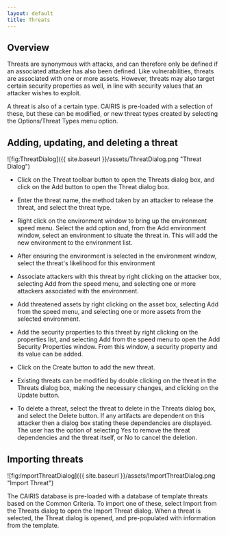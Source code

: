 ```yaml
---
layout: default
title: Threats
---
```


## Overview ##

Threats are synonymous with attacks, and can therefore only be defined if an associated attacker has also been defined.  Like vulnerabilities, threats are associated with one or more assets.  However, threats may also target certain security properties as well, in line with security values that an attacker wishes to exploit.

A threat is also of a certain type.  CAIRIS is pre-loaded with a selection of these, but these can be modified, or new threat types created by selecting the Options/Threat Types menu option.

## Adding, updating, and deleting a threat ##

![fig:ThreatDialog]({{ site.baseurl }}/assets/ThreatDialog.png "Threat Dialog")

* Click on the Threat toolbar button to open the Threats dialog box, and click on the Add button to open the Threat dialog box.

* Enter the threat name, the method taken by an attacker to release the threat, and select the threat type.

* Right click on the environment window to bring up the environment speed menu.  Select the add option and, from the Add environment window, select an environment to situate the threat in.  This will add the new environment to the environment list.

* After ensuring the environment is selected in the environment window, select the threat's likelihood for this environment

* Associate attackers with this threat by right clicking on the attacker box, selecting Add from the speed menu, and selecting one or more attackers associated with the environment.

* Add threatened assets by right clicking on the asset box, selecting Add from the speed menu, and selecting one or more assets from the selected environment.

* Add the security properties to this threat by right clicking on the properties list, and selecting Add from the speed menu to open the Add Security Properties window.  From this window, a security property and its value can be added.

* Click on the Create button to add the new threat.

* Existing threats can be modified by double clicking on the threat in the Threats dialog box, making the necessary changes, and clicking on the Update button.

* To delete a threat, select the threat to delete in the Threats dialog box, and select the Delete button.  If any artifacts are dependent on this attacker then a dialog box stating these dependencies are displayed.  The user has the option of selecting Yes to remove the threat dependencies and the threat itself, or No to cancel the deletion.

## Importing threats ##

![fig:ImportThreatDialog]({{ site.baseurl }}/assets/ImportThreatDialog.png "Import Threat")

The CAIRIS database is pre-loaded with a database of template threats based on the Common Criteria.  To import one of these, select Import from the Threats dialog to open the Import Threat dialog. When a threat is selected, the Threat dialog is opened, and pre-populated with information from the template.
